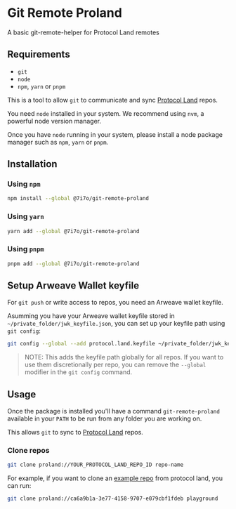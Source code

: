 # Git Remote Proland

A basic git-remote-helper for Protocol Land remotes

## Requirements

- `git`
- `node`
- `npm`, `yarn` or `pnpm`

This is a tool to allow `git` to communicate and sync [Protocol Land](https://protocol.land) repos.

You need `node` installed in your system. We recommend using `nvm`, a powerful node version manager.

Once you have `node` running in your system, please install a node package manager such as `npm`, `yarn` or `pnpm`.

## Installation

### Using `npm`

```bash
npm install --global @7i7o/git-remote-proland
```

### Using `yarn`

```bash
yarn add --global @7i7o/git-remote-proland
```

### Using `pnpm`

```bash
pnpm add --global @7i7o/git-remote-proland
```

## Setup Arweave Wallet keyfile

For `git push` or write access to repos, you need an Arweave wallet keyfile.

Asumming you have your Arweave wallet keyfile stored in `~/private_folder/jwk_keyfile.json`, you can set up your keyfile path using `git config`:

```bash
git config --global --add protocol.land.keyfile ~/private_folder/jwk_keyfile.json
```

> NOTE: This adds the keyfile path globally for all repos. If you want to use them discretionally per repo, you can remove the `--global` modifier in the `git config` command.

## Usage

Once the package is installed you'll have a command `git-remote-proland` available in your `PATH` to be run from any folder you are working on.

This allows `git` to sync to [Protocol Land](https://protocol.land) repos.

### Clone repos

```bash
git clone proland://YOUR_PROTOCOL_LAND_REPO_ID repo-name
```

For example, if you want to clone an [example repo](https://protocol-land-git-development-community-labs.vercel.app/#/repository/ca6a9b1a-3e77-4158-9707-e079cbf1fdeb) from protocol land, you can run:

```bash
git clone proland://ca6a9b1a-3e77-4158-9707-e079cbf1fdeb playground
```
